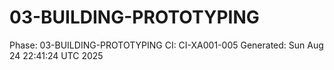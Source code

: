 # 03-BUILDING-PROTOTYPING
Phase: 03-BUILDING-PROTOTYPING
CI: CI-XA001-005
Generated: Sun Aug 24 22:41:24 UTC 2025
